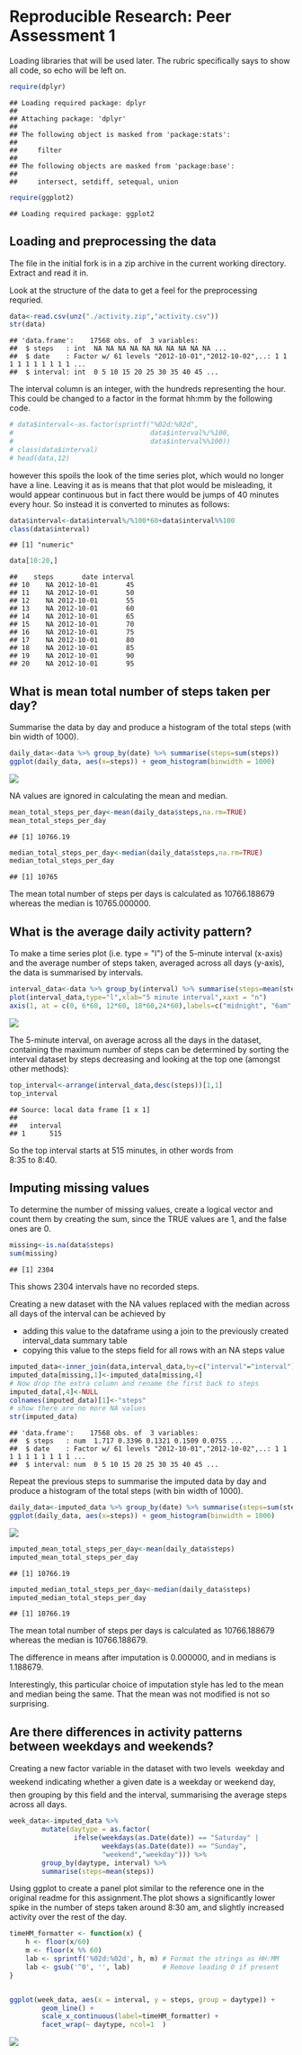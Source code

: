 # Reproducible Research: Peer Assessment 1
Loading libraries that will be used later. The rubric specifically says to show all code, so echo will be left on.

```r
require(dplyr)
```

```
## Loading required package: dplyr
## 
## Attaching package: 'dplyr'
## 
## The following object is masked from 'package:stats':
## 
##     filter
## 
## The following objects are masked from 'package:base':
## 
##     intersect, setdiff, setequal, union
```

```r
require(ggplot2)
```

```
## Loading required package: ggplot2
```

## Loading and preprocessing the data
The file in the initial fork is in a zip archive in the current working directory. Extract and read it in.

Look at the structure of the data to get a feel for the preprocessing requried.


```r
data<-read.csv(unz("./activity.zip","activity.csv"))
str(data)
```

```
## 'data.frame':	17568 obs. of  3 variables:
##  $ steps   : int  NA NA NA NA NA NA NA NA NA NA ...
##  $ date    : Factor w/ 61 levels "2012-10-01","2012-10-02",..: 1 1 1 1 1 1 1 1 1 1 ...
##  $ interval: int  0 5 10 15 20 25 30 35 40 45 ...
```
The interval column is an integer, with the hundreds representing the hour. This could be changed to a factor in the format hh:mm by the following code. 


```r
# data$interval<-as.factor(sprintf("%02d:%02d",
#                                  data$interval%/%100, 
#                                  data$interval%%100))
# class(data$interval)
# head(data,12)
```
however this spoils the look of the time series plot, which would no longer have a line. Leaving it as is means that that plot would be misleading, it would appear continuous but in fact there would be jumps of 40 minutes every hour. So instead it is converted to minutes as follows:

```r
data$interval<-data$interval%/%100*60+data$interval%%100
class(data$interval)
```

```
## [1] "numeric"
```

```r
data[10:20,]
```

```
##    steps       date interval
## 10    NA 2012-10-01       45
## 11    NA 2012-10-01       50
## 12    NA 2012-10-01       55
## 13    NA 2012-10-01       60
## 14    NA 2012-10-01       65
## 15    NA 2012-10-01       70
## 16    NA 2012-10-01       75
## 17    NA 2012-10-01       80
## 18    NA 2012-10-01       85
## 19    NA 2012-10-01       90
## 20    NA 2012-10-01       95
```
## What is mean total number of steps taken per day?
Summarise the data by day and produce a histogram of the total steps (with bin width of 1000).

```r
daily_data<-data %>% group_by(date) %>% summarise(steps=sum(steps))
ggplot(daily_data, aes(x=steps)) + geom_histogram(binwidth = 1000)
```

![](PA1_template_files/figure-html/unnamed-chunk-5-1.png) 


NA values are ignored in calculating the mean and median.

```r
mean_total_steps_per_day<-mean(daily_data$steps,na.rm=TRUE)
mean_total_steps_per_day
```

```
## [1] 10766.19
```

```r
median_total_steps_per_day<-median(daily_data$steps,na.rm=TRUE)
median_total_steps_per_day
```

```
## [1] 10765
```
The mean total number of steps per days is calculated as 10766.188679 whereas the median is 10765.000000.

## What is the average daily activity pattern?

To make a time series plot (i.e. type = "l") of the 5-minute interval (x-axis) and the average number of steps taken, averaged across all days (y-axis), the data is summarised by intervals.

```r
interval_data<-data %>% group_by(interval) %>% summarise(steps=mean(steps,na.rm=TRUE))
plot(interval_data,type="l",xlab="5 minute interval",xaxt = "n")
axis(1, at = c(0, 6*60, 12*60, 18*60,24*60),labels=c("midnight", "6am","noon", "6pm","midnight"))
```

![](PA1_template_files/figure-html/unnamed-chunk-7-1.png) 


The 5-minute interval, on average across all the days in the dataset, containing the maximum number of steps can be determined by sorting the interval dataset by steps decreasing and looking at the top one (amongst other methods):

```r
top_interval<-arrange(interval_data,desc(steps))[1,1]
top_interval
```

```
## Source: local data frame [1 x 1]
## 
##   interval
## 1      515
```
So the top interval starts at 515 minutes, in other words from  
8:35 to
8:40.

## Imputing missing values
To determine the number of missing values, create a logical vector and count them by creating the sum, since the TRUE values are 1, and the false ones are 0.

```r
missing<-is.na(data$steps)
sum(missing)
```

```
## [1] 2304
```
This shows 2304 intervals have no recorded steps.

Creating a new dataset with the NA values replaced with the median across all days of the interval can be achieved by
* adding this value to the dataframe using a join to the previously created interval_data summary table
* copying this value to the steps field for all rows with an NA steps value


```r
imputed_data<-inner_join(data,interval_data,by=c("interval"="interval"))
imputed_data[missing,1]<-imputed_data[missing,4]
# Now drop the extra column and rename the first back to steps
imputed_data[,4]<-NULL
colnames(imputed_data)[1]<-"steps"
# show there are no more NA values
str(imputed_data)
```

```
## 'data.frame':	17568 obs. of  3 variables:
##  $ steps   : num  1.717 0.3396 0.1321 0.1509 0.0755 ...
##  $ date    : Factor w/ 61 levels "2012-10-01","2012-10-02",..: 1 1 1 1 1 1 1 1 1 1 ...
##  $ interval: num  0 5 10 15 20 25 30 35 40 45 ...
```

Repeat the previous steps to summarise the imputed data by day and produce a histogram of the total steps (with bin width of 1000).

```r
daily_data<-imputed_data %>% group_by(date) %>% summarise(steps=sum(steps))
ggplot(daily_data, aes(x=steps)) + geom_histogram(binwidth = 1000)
```

![](PA1_template_files/figure-html/unnamed-chunk-11-1.png) 




```r
imputed_mean_total_steps_per_day<-mean(daily_data$steps)
imputed_mean_total_steps_per_day
```

```
## [1] 10766.19
```

```r
imputed_median_total_steps_per_day<-median(daily_data$steps)
imputed_median_total_steps_per_day
```

```
## [1] 10766.19
```
The mean total number of steps per days is calculated as 10766.188679 whereas the median is 10766.188679.

The difference in means after imputation is 0.000000, and in medians is 1.188679.

Interestingly, this particular choice of imputation style has led to the mean and median being the same. That the mean was not modified is not so surprising.



## Are there differences in activity patterns between weekdays and weekends?

Creating a new factor variable in the dataset with two levels  weekday and weekend indicating whether a given date is a weekday or weekend day, then grouping by this field and the interval, summarising the average steps across all days.


```r
week_data<-imputed_data %>% 
        mutate(daytype = as.factor(
                ifelse(weekdays(as.Date(date)) == "Saturday" | 
                       weekdays(as.Date(date)) == "Sunday",
                       "weekend","weekday"))) %>% 
        group_by(daytype, interval) %>%
        summarise(steps=mean(steps))
```

Using ggplot to create a panel plot similar to the reference one in the original readme for this assignment.The plot shows a significantly lower spike in the number of steps taken around 8:30 am, and slightly increased activity over the rest of the day. 

```r
timeHM_formatter <- function(x) {
    h <- floor(x/60)
    m <- floor(x %% 60)
    lab <- sprintf('%02d:%02d', h, m) # Format the strings as HH:MM
    lab <- gsub('^0', '', lab)        # Remove leading 0 if present
}


ggplot(week_data, aes(x = interval, y = steps, group = daytype)) +
        geom_line() +
        scale_x_continuous(label=timeHM_formatter) +
        facet_wrap(~ daytype, ncol=1  )
```

![](PA1_template_files/figure-html/unnamed-chunk-14-1.png) 

